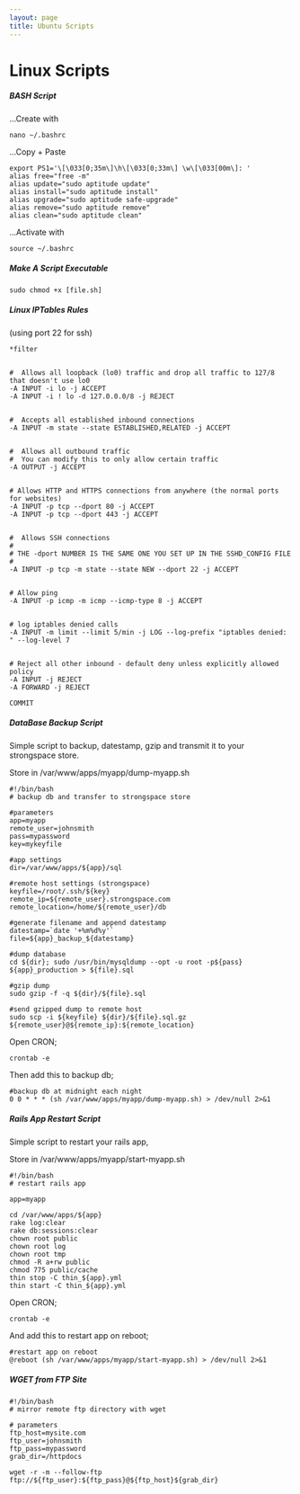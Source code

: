 ```yaml
---
layout: page
title: Ubuntu Scripts
---
```


# Linux Scripts

##### BASH Script

...Create with

    nano ~/.bashrc

...Copy + Paste

    export PS1='\[\033[0;35m\]\h\[\033[0;33m\] \w\[\033[00m\]: '
    alias free="free -m"
    alias update="sudo aptitude update"
    alias install="sudo aptitude install"
    alias upgrade="sudo aptitude safe-upgrade"
    alias remove="sudo aptitude remove"
    alias clean="sudo aptitude clean"

...Activate with

    source ~/.bashrc

##### Make A Script Executable

    sudo chmod +x [file.sh]

##### Linux IPTables Rules

(using port 22 for ssh)

    *filter
    
    
    #  Allows all loopback (lo0) traffic and drop all traffic to 127/8 that doesn't use lo0
    -A INPUT -i lo -j ACCEPT
    -A INPUT -i ! lo -d 127.0.0.0/8 -j REJECT
    
    
    #  Accepts all established inbound connections
    -A INPUT -m state --state ESTABLISHED,RELATED -j ACCEPT
    
    
    #  Allows all outbound traffic
    #  You can modify this to only allow certain traffic
    -A OUTPUT -j ACCEPT
    
    
    # Allows HTTP and HTTPS connections from anywhere (the normal ports for websites)
    -A INPUT -p tcp --dport 80 -j ACCEPT
    -A INPUT -p tcp --dport 443 -j ACCEPT
    
    
    #  Allows SSH connections
    #
    # THE -dport NUMBER IS THE SAME ONE YOU SET UP IN THE SSHD_CONFIG FILE
    #
    -A INPUT -p tcp -m state --state NEW --dport 22 -j ACCEPT
    
    
    # Allow ping
    -A INPUT -p icmp -m icmp --icmp-type 8 -j ACCEPT
    
    
    # log iptables denied calls
    -A INPUT -m limit --limit 5/min -j LOG --log-prefix "iptables denied: " --log-level 7
    
    
    # Reject all other inbound - default deny unless explicitly allowed policy
    -A INPUT -j REJECT
    -A FORWARD -j REJECT
    
    COMMIT

##### DataBase Backup Script

Simple script to backup, datestamp, gzip and transmit it to your strongspace store.

Store in /var/www/apps/myapp/dump-myapp.sh

    #!/bin/bash
    # backup db and transfer to strongspace store
    
    #parameters
    app=myapp
    remote_user=johnsmith
    pass=mypassword
    key=mykeyfile

    #app settings
    dir=/var/www/apps/${app}/sql
    
    #remote host settings (strongspace)
    keyfile=/root/.ssh/${key}
    remote_ip=${remote_user}.strongspace.com
    remote_location=/home/${remote_user}/db
    
    #generate filename and append datestamp
    datestamp=`date '+%m%d%y'`
    file=${app}_backup_${datestamp}
    
    #dump database
    cd ${dir}; sudo /usr/bin/mysqldump --opt -u root -p${pass} ${app}_production > ${file}.sql
    
    #gzip dump
    sudo gzip -f -q ${dir}/${file}.sql
    
    #send gzipped dump to remote host
    sudo scp -i ${keyfile} ${dir}/${file}.sql.gz ${remote_user}@${remote_ip}:${remote_location}

Open CRON;

    crontab -e

Then add this to backup db;

    #backup db at midnight each night
    0 0 * * * (sh /var/www/apps/myapp/dump-myapp.sh) > /dev/null 2>&1
    

##### Rails App Restart Script

Simple script to restart your rails app,

Store in /var/www/apps/myapp/start-myapp.sh

    #!/bin/bash
    # restart rails app
    
    app=myapp
        
    cd /var/www/apps/${app}
    rake log:clear
    rake db:sessions:clear
    chown root public
    chown root log
    chown root tmp
    chmod -R a+rw public
    chmod 775 public/cache
    thin stop -C thin_${app}.yml
    thin start -C thin_${app}.yml

Open CRON;

    crontab -e

And add this to restart app on reboot;

    #restart app on reboot
    @reboot (sh /var/www/apps/myapp/start-myapp.sh) > /dev/null 2>&1

##### WGET from FTP Site

    #!/bin/bash
    # mirror remote ftp directory with wget

    # parameters    
    ftp_host=mysite.com
    ftp_user=johnsmith
    ftp_pass=mypassword
    grab_dir=/httpdocs
    
    wget -r -m --follow-ftp ftp://${ftp_user}:${ftp_pass}@${ftp_host}${grab_dir}

